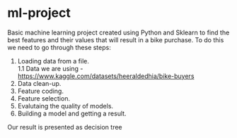 # ml-project
Basic machine learning project created using Python and Sklearn to find the best features and their values that will result in a bike purchase.
To do this we need to go through these steps:
1. Loading data from a file.<br>
1.1 Data we are using - https://www.kaggle.com/datasets/heeraldedhia/bike-buyers
2. Data clean-up.
3. Feature coding.
4. Feature selection.
5. Evalutaing the quality of models.
6. Building a model and getting a result.

Our result is presented as decision tree
